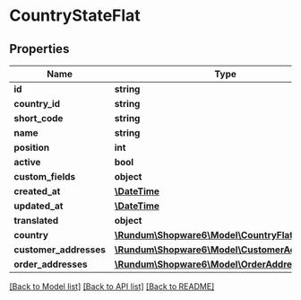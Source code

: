 # CountryStateFlat

## Properties
Name | Type | Description | Notes
------------ | ------------- | ------------- | -------------
**id** | **string** |  | [optional] 
**country_id** | **string** |  | 
**short_code** | **string** |  | 
**name** | **string** |  | 
**position** | **int** |  | [optional] 
**active** | **bool** |  | [optional] 
**custom_fields** | **object** |  | [optional] 
**created_at** | [**\DateTime**](\DateTime.md) |  | 
**updated_at** | [**\DateTime**](\DateTime.md) |  | [optional] 
**translated** | **object** |  | [optional] 
**country** | [**\Rundum\Shopware6\Model\CountryFlat**](CountryFlat.md) |  | [optional] 
**customer_addresses** | [**\Rundum\Shopware6\Model\CustomerAddressFlat**](CustomerAddressFlat.md) |  | [optional] 
**order_addresses** | [**\Rundum\Shopware6\Model\OrderAddressFlat**](OrderAddressFlat.md) |  | [optional] 

[[Back to Model list]](../../README.md#documentation-for-models) [[Back to API list]](../../README.md#documentation-for-api-endpoints) [[Back to README]](../../README.md)

